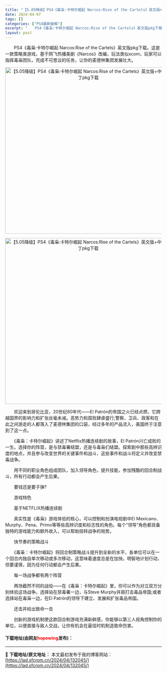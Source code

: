 ```yaml
---
title: "【5.05降级】PS4《毒枭:卡特尔崛起 Narcos:Rise of the Cartels》英文版+中文补丁pkg下载"
date: 2024-04-07
tags: []
categories: ["PS4最新破解"]
excerpt: "　　PS4《毒枭:卡特尔崛起 Narcos:Rise of the Cartels》英文版pkg下载。这是一款策略类游戏，基于网飞热播美剧《Narcos》改编，玩法类似xcom，玩家可以指挥毒枭团队，完成不可思议的任务，让你的麦德林集团发展壮大。 　　欢迎来到哥伦比亚，20世纪80年代&mdash;&hellip;"
layout: post
---
```


 <p>　　PS4《毒枭:卡特尔崛起 Narcos:Rise of the Cartels》英文版pkg下载。这是一款策略类游戏，基于网飞热播美剧《Narcos》改编，玩法类似xcom，玩家可以指挥毒枭团队，完成不可思议的任务，让你的麦德林集团发展壮大。</p> <p align="center"><img align="" border="0" src="https://lad.sfcrom.cn/wp-content/uploads/2024/04/20240407_66127fac2eadc.jpg" width="535" alt="【5.05降级】PS4《毒枭:卡特尔崛起 Narcos:Rise of the Cartels》英文版+中文补丁pkg下载" /></p> <p align="center"><img align="" border="0" src="https://lad.sfcrom.cn/wp-content/uploads/2024/04/20240407_66127fac9de03.jpg" width="534" alt="【5.05降级】PS4《毒枭:卡特尔崛起 Narcos:Rise of the Cartels》英文版+中文补丁pkg下载" /></p> <p>　　欢迎来到哥伦比亚，20世纪80年代&mdash;&mdash;El Patr&oacute;n的帝国之火已经点燃，它跨越国界的影响力和扩张丝毫未减。恶势力和腐败肆虐盛行;警察、卫兵、政客和在此之间游走的人都落入了麦德林集团的口袋，经过多年的产品流入，美国终于注意到了这一点。</p> <p>　　《毒枭：卡特尔崛起》讲述了Netflix热播连续剧的故事，El Patr&oacute;n兴亡成败的一生。选择你的阵营，是与禁毒署结盟，还是与毒枭们结盟。探索剧中那些高辨识度的地点，并且参与改变世界的关键事件和战斗，这些事件和战斗将定义并改变禁毒战争。</p> <p>　　用不同的职业角色组成团队，加入领导角色，提升技能，参加残酷的回合制战斗，所有行动都会产生后果。</p> <p>　　要钱还是要子弹?</p> <p>　　游戏特色</p> <p>　　基于NETFLIX热播连续剧</p> <p>　　真实性是《毒枭》游戏体验的核心，可以控制和扮演电视剧中El Mexicano、Murphy、Pena、Primo等等些高辨识度和标志性的角色。每个&ldquo;领导&rdquo;角色都具备独特的游戏能力和额外收入，可以帮助扭转战争的局势。</p> <p>　　快节奏的策略战斗</p> <p>　　《毒枭：卡特尔崛起》将回合制策略战斗提升到全新的水平，各单位可以在一个回合内独自单次移动或多次移动，这意味着速度总是在加快。明智地计划行动，但要谨慎，因为任何行动都会产生后果。</p> <p>　　每一场战争都有两个阵营</p> <p>　　两场截然不同的战役&mdash;&mdash;在《毒枭：卡特尔崛起》里，你可以作为对立双方分别体验这场战争。选择站在禁毒署一边，与Steve Murphy并肩打击毒品帝国;或者选择站在毒枭一边，在El Patr&oacute;n的领导下建立、发展和扩张毒品帝国。</p> <p>　　还击并给出致命一击</p> <p>　　创新的游戏机制使这款回合制游戏充满新鲜感，你能够以第三人视角控制你的单位，以便直接与敌人交战，让你有机会在最佳时机制造致命伤害。</p> <p><h4>下载地址(由网友<font color="red">hopewing</font>发布)：</h4></p> 

---
📖 **下载地址/原文地址：** 本文最初发布于我的博客网站：[https://lad.sfcrom.cn/2024/04/132045/](https://lad.sfcrom.cn/2024/04/132045/)
